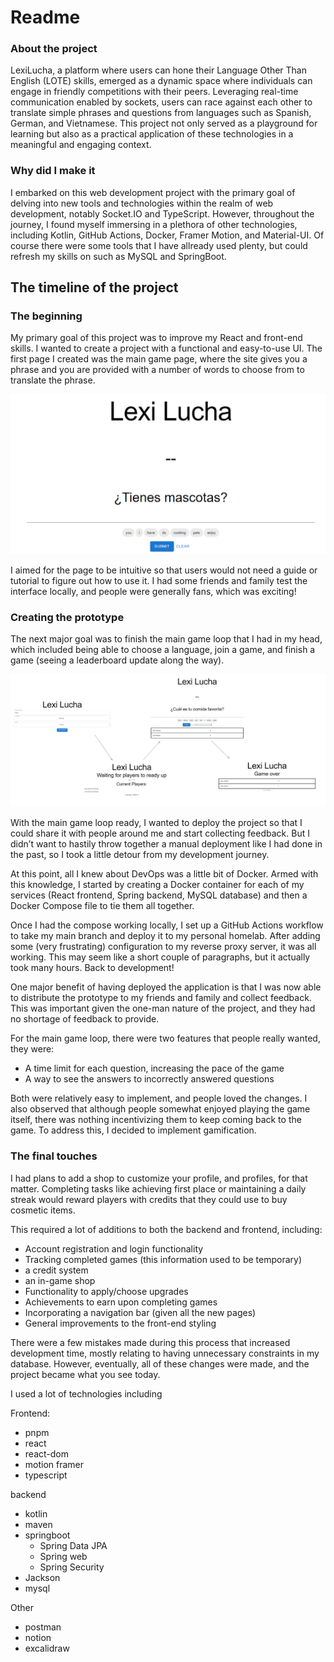 # Readme

### About the project

LexiLucha, a platform where users can hone their Language Other Than English (LOTE) skills, emerged as a dynamic space where individuals can engage in friendly competitions with their peers. Leveraging real-time communication enabled by sockets, users can race against each other to translate simple phrases and questions from languages such as Spanish, German, and Vietnamese. This project not only served as a playground for learning but also as a practical application of these technologies in a meaningful and engaging context.

### Why did I make it

I embarked on this web development project with the primary goal of delving into new tools and technologies within the realm of web development, notably Socket.IO and TypeScript. However, throughout the journey, I found myself immersing in a plethora of other technologies, including Kotlin, GitHub Actions, Docker, Framer Motion, and Material-UI. Of course there were some tools that I have allready used plenty, but could refresh my skills on such as MySQL and SpringBoot.

## The timeline of the project

### The beginning

My primary goal of this project was to improve my React and front-end skills. I wanted to create a project with a functional and easy-to-use UI. The first page I created was the main game page, where the site gives you a phrase and you are provided with a number of words to choose from to translate the phrase.

![Untitled](images/Untitled.png)

I aimed for the page to be intuitive so that users would not need a guide or tutorial to figure out how to use it. I had some friends and family test the interface locally, and people were generally fans, which was exciting!

### Creating the prototype

The next major goal was to finish the main game loop that I had in my head, which included being able to choose a language, join a game, and finish a game (seeing a leaderboard update along the way).

![Untitled](images/Untitled%201.png)

With the main game loop ready, I wanted to deploy the project so that I could share it with people around me and start collecting feedback. But I didn’t want to hastily throw together a manual deployment like I had done in the past, so I took a little detour from my development journey.

At this point, all I knew about DevOps was a little bit of Docker. Armed with this knowledge, I started by creating a Docker container for each of my services (React frontend, Spring backend, MySQL database) and then a Docker Compose file to tie them all together.

Once I had the compose working locally, I set up a GitHub Actions workflow to take my main branch and deploy it to my personal homelab. After adding some (very frustrating) configuration to my reverse proxy server, it was all working. This may seem like a short couple of paragraphs, but it actually took many hours. Back to development!

One major benefit of having deployed the application is that I was now able to distribute the prototype to my friends and family and collect feedback. This was important given the one-man nature of the project, and they had no shortage of feedback to provide.

For the main game loop, there were two features that people really wanted, they were:

- A time limit for each question, increasing the pace of the game
- A way to see the answers to incorrectly answered questions

Both were relatively easy to implement, and people loved the changes. I also observed that although people somewhat enjoyed playing the game itself, there was nothing incentivizing them to keep coming back to the game. To address this, I decided to implement gamification.

### The final touches

I had plans to add a shop to customize your profile, and profiles, for that matter. Completing tasks like achieving first place or maintaining a daily streak would reward players with credits that they could use to buy cosmetic items.

This required a lot of additions to both the backend and frontend, including:

- Account registration and login functionality
- Tracking completed games (this information used to be temporary)
- a credit system
- an in-game shop
- Functionality to apply/choose upgrades
- Achievements to earn upon completing games
- Incorporating a navigation bar (given all the new pages)
- General improvements to the front-end styling

There were a few mistakes made during this process that increased development time, mostly relating to having unnecessary constraints in my database. However, eventually, all of these changes were made, and the project became what you see today.

I used a lot of technologies including

Frontend:

- pnpm
- react
- react-dom
- motion framer
- typescript

backend

- kotlin
- maven
- springboot
    - Spring Data JPA
    - Spring web
    - Spring Security
- Jackson
- mysql

Other

- postman
- notion
- excalidraw
